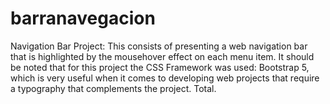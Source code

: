 # barranavegacion
Navigation Bar Project: 
This consists of presenting a web navigation bar that is highlighted by the mousehover effect on each menu item. 
It should be noted that for this project the CSS Framework was used: Bootstrap 5, which is very useful when it 
comes to developing web projects that require a typography that complements the project.
Total. 
